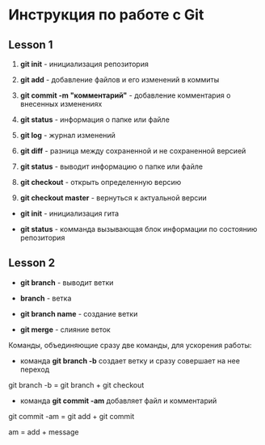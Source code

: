 # Инструкция по работе с Git

## Lesson 1

1. **git init** - инициализация репозитория

2. **git add** - добавление файлов и его изменений в коммиты

3. **git commit -m "комментарий"** - добавление комментария о внесенных изменениях

4. **git status** - информация о папке или файле

5. **git log** - журнал изменений

6. **git diff** - разница между сохраненной и не сохраненной версией

7. **git status** - выводит информацию о папке или файле

8. **git checkout** - открыть определенную версию

9. **git checkout master** - вернуться к актуальной версии

- **git init** - инициализация гита

- **git status** - комманда вызывающая блок информации по состоянию репозитория

## Lesson 2

- **git branch** - выводит ветки

- **branch** - ветка

- **git branch name** - cоздание ветки

- **git merge** - слияние веток

Команды, объединяющие сразу две команды, для ускорения работы:

- команда **git branch -b** создает ветку и сразу совершает на нее переход

git branch -b = git branch + git checkout

- команда **git commit -am** добавляет файл и комментарий

git commit -am = git add + git commit

am = add + message
